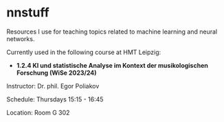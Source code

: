 # nnstuff
Resources I use for teaching topics related to machine learning and neural networks.

Currently used in the following course at HMT Leipzig:

- **1.2.4 KI und statistische Analyse im Kontext der musikologischen Forschung (WiSe 2023/24)**

Instructor: Dr. phil. Egor Poliakov

Schedule: Thursdays 15:15 - 16:45

Location: Room G 302
